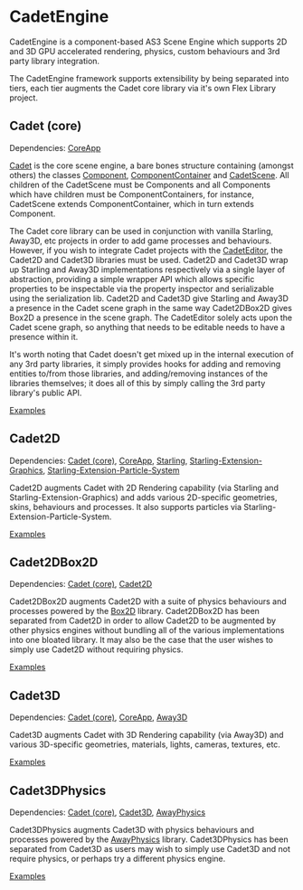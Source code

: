 CadetEngine
===========

CadetEngine is a component-based AS3 Scene Engine which supports 2D and 3D GPU accelerated rendering, physics, custom behaviours and 3rd party library integration.

The CadetEngine framework supports extensibility by being separated into tiers, each tier augments the Cadet core library via it's own Flex Library project.

Cadet (core)
------------

Dependencies: [CoreApp](https://github.com/unwrong/CoreApp)

[Cadet](https://github.com/unwrong/CadetEngine/tree/master/cadet) is the core scene engine, a bare bones structure containing (amongst others) the classes [Component](https://github.com/unwrong/CadetEngine/blob/master/cadet/src/cadet/core/Component.as), [ComponentContainer](https://github.com/unwrong/CadetEngine/blob/master/cadet/src/cadet/core/ComponentContainer.as) and [CadetScene](https://github.com/unwrong/CadetEngine/blob/master/cadet/src/cadet/core/CadetScene.as). All children of the CadetScene must be Components and all Components which have children must be ComponentContainers, for instance, CadetScene extends ComponentContainer, which in turn extends Component.

The Cadet core library can be used in conjunction with vanilla Starling, Away3D, etc projects in order to add game processes and behaviours. However, if you wish to integrate Cadet projects with the [CadetEditor](http://www.cadeteditor.com), the Cadet2D and Cadet3D libraries must be used. Cadet2D and Cadet3D wrap up Starling and Away3D implementations respectively via a single layer of abstraction, providing a simple wrapper API which allows specific properties to be inspectable via the property inspector and serializable using the serialization lib. Cadet2D and Cadet3D give Starling and Away3D a presence in the Cadet scene graph in the same way Cadet2DBox2D gives Box2D a presence in the scene graph. The CadetEditor solely acts upon the Cadet scene graph, so anything that needs to be editable needs to have a presence within it. 

It's worth noting that Cadet doesn't get mixed up in the internal execution of any 3rd party libraries, it simply provides hooks for adding and removing entities to/from those libraries, and adding/removing instances of the libraries themselves; it does all of this by simply calling the 3rd party library's public API.

[Examples](https://github.com/unwrong/CadetEngine/tree/master/examples/cadet)

Cadet2D
-------

Dependencies: [Cadet (core)](https://github.com/unwrong/CadetEngine/tree/master/cadet), [CoreApp](https://github.com/unwrong/CoreApp), [Starling](https://github.com/PrimaryFeather/Starling-Framework), [Starling-Extension-Graphics](https://github.com/unwrong/Starling-Extension-Graphics), [Starling-Extension-Particle-System](https://github.com/PrimaryFeather/Starling-Extension-Particle-System)

Cadet2D augments Cadet with 2D Rendering capability (via Starling and Starling-Extension-Graphics) and adds various 2D-specific geometries, skins, behaviours and processes. It also supports particles via Starling-Extension-Particle-System.

[Examples](https://github.com/unwrong/CadetEngine/tree/master/examples/cadet2D)

Cadet2DBox2D
------------

Dependencies: [Cadet (core)](https://github.com/unwrong/CadetEngine/tree/master/cadet), [Cadet2D](https://github.com/unwrong/CadetEngine/tree/master/cadet2D)

Cadet2DBox2D augments Cadet2D with a suite of physics behaviours and processes powered by the [Box2D](http://box2dflash.sourceforge.net/) library. Cadet2DBox2D has been separated from Cadet2D in order to allow Cadet2D to be augmented by other physics engines without bundling all of the various implementations into one bloated library. It may also be the case that the user wishes to simply use Cadet2D without requiring physics. 

[Examples](https://github.com/unwrong/CadetEngine/tree/master/examples/cadet2DBox2D)
 
Cadet3D
-------

Dependencies: [Cadet (core)](https://github.com/unwrong/CadetEngine/tree/master/cadet), [CoreApp](https://github.com/unwrong/CoreApp), [Away3D](https://github.com/away3d/away3d-core-fp11)

Cadet3D augments Cadet with 3D Rendering capability (via Away3D) and various 3D-specific geometries, materials, lights, cameras, textures, etc. 

[Examples](https://github.com/unwrong/CadetEngine/tree/master/examples/cadet3D)

Cadet3DPhysics
--------------

Dependencies: [Cadet (core)](https://github.com/unwrong/CadetEngine/tree/master/cadet), [Cadet3D](https://github.com/unwrong/CadetEngine/tree/master/cadet3D), [AwayPhysics](https://github.com/away3d/awayphysics-core-fp11)

Cadet3DPhysics augments Cadet3D with physics behaviours and processes powered by the [AwayPhysics](https://github.com/away3d/awayphysics-core-fp11) library. Cadet3DPhysics has been separated from Cadet3D as users may wish to simply use Cadet3D and not require physics, or perhaps try a different physics engine.

[Examples](https://github.com/unwrong/CadetEngine/tree/master/examples/cadet3DPhysics)